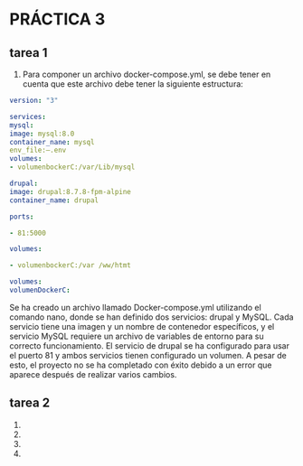 # PRÁCTICA 3

## tarea 1

1. Para componer un archivo docker-compose.yml, se debe tener en cuenta que este archivo debe tener la siguiente estructura:
```yml
version: "3"

services:
mysql:
image: mysql:8.0
container_nane: mysql
env_file:—.env
volumes:
- volumenbockerC:/var/Lib/mysql

drupal:
image: drupal:8.7.8-fpm-alpine
container_name: drupal

ports:

- 81:5000

volumes:

- volumenbockerC:/var /ww/htmt

volumes:
volumenDockerC:
```
Se ha creado un archivo llamado Docker-compose.yml utilizando el comando nano, donde se han definido dos servicios: drupal y MySQL. Cada servicio tiene una imagen y un nombre de contenedor específicos, y el servicio MySQL requiere un archivo de variables de entorno para su correcto funcionamiento. El servicio de drupal se ha configurado para usar el puerto 81 y ambos servicios tienen configurado un volumen. A pesar de esto, el proyecto no se ha completado con éxito debido a un error que aparece después de realizar varios cambios.


## tarea 2

1. 
2. 
3. 
4. 